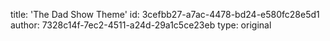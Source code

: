 title: 'The Dad Show Theme'
id: 3cefbb27-a7ac-4478-bd24-e580fc28e5d1
author: 7328c14f-7ec2-4511-a24d-29a1c5ce23eb
type: original
